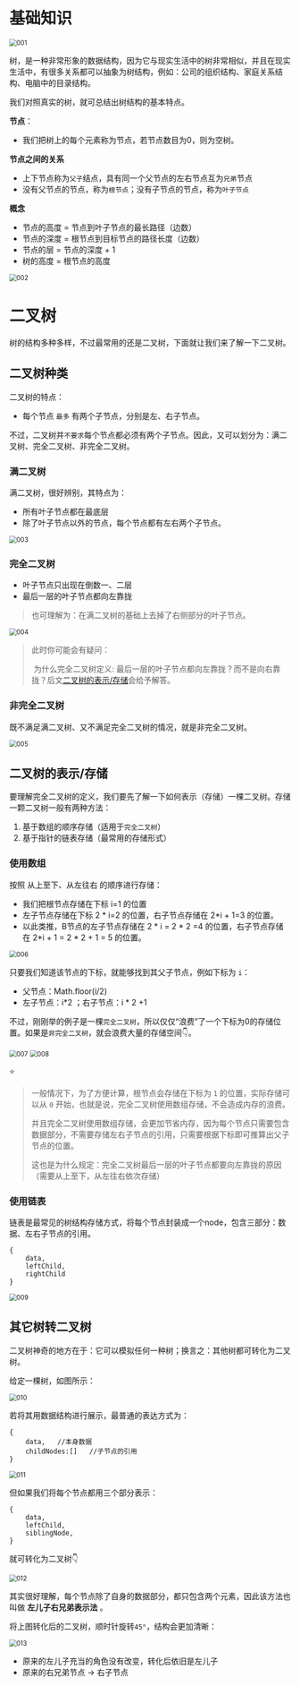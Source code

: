 # 基础知识

<img src="01-认识树结构.assets/001.png" alt="001" style="zoom:80%;" />

​	树，是一种非常形象的数据结构，因为它与现实生活中的树非常相似，并且在现实生活中，有很多关系都可以抽象为树结构，例如：公司的组织结构、家庭关系结构、电脑中的目录结构。

我们对照真实的树，就可总结出树结构的基本特点。

**节点**：

* 我们把树上的每个元素称为节点，若节点数目为0，则为空树。

**节点之间的关系**

* 上下节点称为`父子`结点，具有同一个父节点的左右节点互为`兄弟`节点
* 没有父节点的节点，称为`根节点`；没有子节点的节点，称为`叶子节点`

**概念**

* 节点的高度 = 节点到叶子节点的最长路径（边数）
* 节点的深度 =  根节点到目标节点的路径长度（边数）
* 节点的层 = 节点的深度 + 1
* 树的高度 = 根节点的高度

<img src="01-认识树结构.assets/002.png" alt="002" style="zoom:80%;" />

# 二叉树

树的结构多种多样，不过最常用的还是二叉树，下面就让我们来了解一下二叉树。

## 二叉树种类

二叉树的特点：

* 每个节点 `最多` 有两个子节点，分别是左、右子节点。

不过，二叉树并`不要求`每个节点都必须有两个子节点。因此，又可以划分为：满二叉树、完全二叉树、非完全二叉树。

### 满二叉树

满二叉树，很好辨别，其特点为：

* 所有叶子节点都在最底层
* 除了叶子节点以外的节点，每个节点都有左右两个子节点。

<img src="01-认识树结构.assets/003.png" alt="003" style="zoom:80%;" />

### 完全二叉树

* 叶子节点只出现在倒数一、二层
* 最后一层的叶子节点都向左靠拢

>也可理解为：在满二叉树的基础上去掉了右侧部分的叶子节点。

<img src="01-认识树结构.assets/004.png" alt="004" style="zoom:80%;" />

>此时你可能会有疑问：
>
>​	为什么完全二叉树定义: 最后一层的叶子节点都向左靠拢？而不是向右靠拢？后文[二叉树的表示/存储](##二叉树的表示/存储)会给予解答。

### 非完全二叉树

既不满足满二叉树、又不满足完全二叉树的情况，就是非完全二叉树。

<img src="01-认识树结构.assets/005.png" alt="005" style="zoom:80%;" />

## 二叉树的表示/存储

要理解完全二叉树的定义，我们要先了解一下如何表示（存储）一棵二叉树。存储一颗二叉树一般有两种方法：

1. 基于数组的顺序存储（适用于`完全二叉树`）
2. 基于指针的链表存储（最常用的存储形式）

### 使用数组

按照 从上至下、从左往右 的顺序进行存储：

* 我们把根节点存储在下标 i=1 的位置
* 左子节点存储在下标 2 * i=2 的位置，右⼦节点存储在 2*i + 1=3 的位置。
* 以此类推，B节点的左子节点存储在 2 * i = 2 * 2 =4 的位置，右⼦节点存储在 2*i + 1 = 2 * 2 + 1 = 5 的位置。

<img src="01-认识树结构.assets/006.png" alt="006" style="zoom:80%;" />

只要我们知道该节点的下标，就能够找到其父子节点，例如下标为 `i`：

* 父节点：Math.floor(i/2)
* 左子节点：i*2 ；右子节点：i * 2 +1

不过，刚刚举的例⼦是⼀棵`完全⼆叉树`，所以仅仅“浪费”了⼀个下标为0的存储位置。如果是`非完全⼆叉树`，就会浪费大量的存储空间👇。

<img src="01-认识树结构.assets/007.png" alt="007" style="zoom:80%;" />

<img src="01-认识树结构.assets/008.png" alt="008" style="zoom:80%;" />

⭐

>⼀般情况下，为了⽅便计算，根节点会存储在下标为 `1` 的位置，实际存储可以从 `0` 开始，也就是说，完全二叉树使用数组存储，不会造成内存的浪费。
>
>并且完全二叉树使用数组存储，会更加节省内存，因为每个节点只需要包含数据部分，不需要存储左右子节点的引用，只需要根据下标即可推算出父子节点的位置。
>
>这也是为什么规定：完全二叉树最后一层的叶子节点都要向左靠拢的原因（需要从上至下，从左往右依次存储）

### 使用链表

链表是最常见的树结构存储方式，将每个节点封装成一个node，包含三部分：数据、左右子节点的引用。

```
{
	data,
	leftChild,
	rightChild
}
```

<img src="01-认识树结构.assets/009.png" alt="009" style="zoom:80%;" />

## 其它树转二叉树

二叉树神奇的地方在于：它可以模拟任何一种树；换言之：其他树都可转化为二叉树。

给定一棵树，如图所示：

<img src="01-认识树结构.assets/010.png" alt="010" style="zoom:80%;" />

若将其用数据结构进行展示，最普通的表达方式为：

```
{
	data,	//本身数据
	childNodes:[]	//子节点的引用
}
```

<img src="01-认识树结构.assets/011.png" alt="011" style="zoom:80%;" />

但如果我们将每个节点都用三个部分表示：

```
{
	data,
	leftChild,
	siblingNode,
}
```

就可转化为二叉树👇

<img src="01-认识树结构.assets/012.png" alt="012" style="zoom:80%;" />

其实很好理解，每个节点除了自身的数据部分，都只包含两个元素，因此该方法也叫做 **左儿子右兄弟表示法** 。

将上图转化后的二叉树，顺时针旋转`45°`，结构会更加清晰：

<img src="01-认识树结构.assets/013.png" alt="013" style="zoom:80%;" />

* 原来的左儿子充当的角色没有改变，转化后依旧是左儿子
* 原来的右兄弟节点 -> 右子节点
